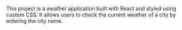 This project is a weather application built with React and styled using custom CSS.
It allows users to check the current weather of a city by entering the city name.
